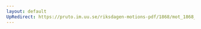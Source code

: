 ```yaml
---
layout: default
UpRedirect: https://pruto.im.uu.se/riksdagen-motions-pdf/1868/mot_1868__ak__204/mot_1868__ak__204-005.pdf
---
```

